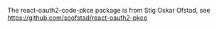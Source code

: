 The react-oauth2-code-pkce package is from Stig Oskar Ofstad, see https://github.com/soofstad/react-oauth2-pkce
